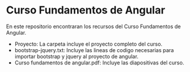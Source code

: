 # Curso Fundamentos de Angular

En este repositorio encontraran los recursos del Curso Fundamentos de Angular.

* Proyecto: La carpeta incluye el proyecto completo del curso.
* bootstrap-jquery.txt: Incluye las lineas de codigo necesarias para importar bootstrap y jquery al proyecto de angular.
* Curso fundamentos de angular.pdf: Incluye las diapositivas del curso.
